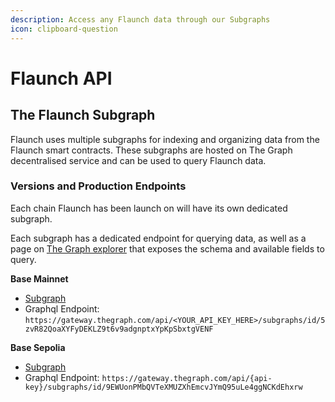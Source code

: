 ```yaml
---
description: Access any Flaunch data through our Subgraphs
icon: clipboard-question
---
```


# Flaunch API

## The Flaunch Subgraph

Flaunch uses multiple subgraphs for indexing and organizing data from the Flaunch smart contracts. These subgraphs are hosted on The Graph decentralised service and can be used to query Flaunch data.

### Versions and Production Endpoints <a href="#versions-and-production-endpoints" id="versions-and-production-endpoints"></a>

Each chain Flaunch has been launch on will have its own dedicated subgraph.

Each subgraph has a dedicated endpoint for querying data, as well as a page on [The Graph explorer](https://thegraph.com/explorer?search=flaunch) that exposes the schema and available fields to query.

**Base Mainnet**

* [Subgraph](https://thegraph.com/explorer/subgraphs/bbWLZuPrmoskDaU64xycxZFE6EvSkMQALKkDpsz5ifF?view=Indexers\&chain=arbitrum-one)
* Graphql Endpoint: `https://gateway.thegraph.com/api/<YOUR_API_KEY_HERE>/subgraphs/id/5zvR82QoaXYFyDEKLZ9t6v9adgnptxYpKpSbxtgVENF`

**Base Sepolia**

* [Subgraph](https://thegraph.com/explorer/subgraphs/9EWUonPMbQVTeXMUZXhEmcvJYmQ95uLe4ggNCKdEhxrw?view=Query\&chain=arbitrum-one)
* Graphql Endpoint: `https://gateway.thegraph.com/api/{api-key}/subgraphs/id/9EWUonPMbQVTeXMUZXhEmcvJYmQ95uLe4ggNCKdEhxrw`
